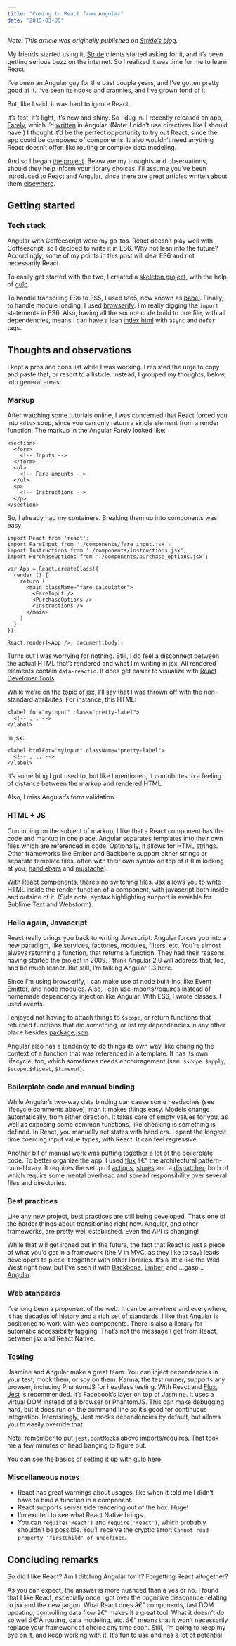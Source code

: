 ```yaml
---
title: "Coming to React from Angular"
date: "2015-03-05"
---
```


_Note: This article was originally published on [Stride’s blog](http://www.stridenyc.com/blog/2015/3/4/coming-to-react-from-angular)._

My friends started using it, [Stride](http://www.stridenyc.com) clients started asking for it, and it’s been getting serious buzz on the internet. So I realized it was time for me to learn React.

I’ve been an Angular guy for the past couple years, and I’ve gotten pretty good at it. I’ve seen its nooks and crannies, and I’ve grown fond of it.

But, like I said, it was hard to ignore React.

It’s fast, it’s light, it’s new and shiny. So I dug in. I recently released an app, [Farely](http://farely.io), which I’d [written](https://github.com/imcnally/farely) in Angular. (Note: I didn’t use directives like I should have.) I thought it’d be the perfect opportunity to try out React, since the app could be composed of components. It also wouldn’t need anything React doesn’t offer, like routing or complex data modeling.

And so I began [the project](https://github.com/imcnally/farely-react). Below are my thoughts and observations, should they help inform your library choices. I’ll assume you’ve been introduced to React and Angular, since there are great articles written about them [elsewhere](https://egghead.io).

## Getting started

### Tech stack

Angular with Coffeescript were my go-tos. React doesn’t play well with Coffeescript, so I decided to write it in ES6. Why not lean into the future? Accordingly, some of my points in this post will deal ES6 and not necessarily React.

To easily get started with the two, I created a [skeleton project](https://github.com/imcnally/react-es6-gulp-playground), with the help of [gulp](http://gulpjs.com).

To handle transpiling ES6 to ES5, I used 6to5, now known as [babel](http://babeljs.io). Finally, to handle module loading, I used [browserify](http://browserify.org). I’m really digging the `import` statements in ES6. Also, having all the source code build to one file, with all dependencies, means I can have a lean [index.html](https://github.com/imcnally/farely-react/blob/master/src/layout.html) with `async` and `defer` tags.

## Thoughts and observations

I kept a pros and cons list while I was working. I resisted the urge to copy and paste that, or resort to a listicle. Instead, I grouped my thoughts, below, into general areas.

### Markup

After watching some tutorials online, I was concerned that React forced you into `<div>` soup, since you can only return a single element from a render function. The markup in the Angular Farely looked like:

```
<section>
  <form>
    <!-- Inputs -->
  </form>
  <ul>
    <!-- Fare amounts -->
  </ul>
  <p>
    <!-- Instructions -->
  </p>
</section>

```

So, I already had my containers. Breaking them up into components was easy:

```
import React from 'react';
import FareInput from './components/fare_input.jsx';
import Instructions from './components/instructions.jsx';
import PurchaseOptions from './components/purchase_options.jsx';

var App = React.createClass({
  render () {
    return (
      <main className="fare-calculator">
        <FareInput />
        <PurchaseOptions />
        <Instructions />
      </main>
    )
  }
});

React.render(<App />, document.body);

```

Turns out I was worrying for nothing. Still, I do feel a disconnect between the actual HTML that’s rendered and what I’m writing in jsx. All rendered elements contain `data-reactid`. It does get easier to visualize with [React Developer Tools](https://chrome.google.com/webstore/detail/react-developer-tools/fmkadmapgofadopljbjfkapdkoienihi?hl=en).

While we’re on the topic of jsx, I’ll say that I was thrown off with the non-standard attributes. For instance, this HTML:

```
<label for="myinput" class="pretty-label">
  <!-- ... -->
</label>

```

In jsx:

```
<label htmlFor="myinput" className="pretty-label">
  <!-- .... -->
</label>

```

It’s something I got used to, but like I mentioned, it contributes to a feeling of distance between the markup and rendered HTML.

Also, I miss Angular’s form validation.

### HTML + JS

Continuing on the subject of markup, I like that a React component has the code and markup in one place. Angular separates templates into their own files which are referenced in code. Optionally, it allows for HTML strings. Other frameworks like Ember and Backbone support either strings or separate template files, often with their own syntax on top of it (I’m looking at you, [handlebars](http://handlebarsjs.com) and [mustache](https://mustache.github.io)).

With React components, there’s no switching files. Jsx allows you to [write](https://github.com/imcnally/farely-react/blob/master/src/components/purchase_options/purchase_options.jsx) HTML inside the render function of a component, with javascript both inside and outside of it. (Side note: syntax highlighting support is avaiable for Sublime Text and Webstorm).

### Hello again, Javascript

React really brings you back to writing Javascript. Angular forces you into a new paradigm, like services, factories, modules, filters, etc. You’re almost always returning a function, that returns a function. They had their reasons, having started the project in 2009. I think Angular 2.0 will address that, too, and be much leaner. But still, I’m talking Angular 1.3 here.

Since I’m using browserify, I can make use of node built-ins, like Event Emitter, and node modules. Also, I can use imports/requires instead of homemade dependency injection like Angular. With ES6, I wrote classes. I used events.

I enjoyed not having to attach things to `$scope`, or return functions that returned functions that did something, or list my dependencies in any other place besides [package.json](https://github.com/imcnally/farely-react/blob/master/package.json).

Angular also has a tendency to do things its own way, like changing the context of a function that was referenced in a template. It has its own lifecycle, too, which sometimes needs encouragement (see: `$scope.$apply`, `$scope.$digest`, `$timeout`).

### Boilerplate code and manual binding

While Angular’s two-way data binding can cause some headaches (see lifecycle comments above), man it makes things easy. Models change automatically, from either direction. It takes care of empty values for you, as well as exposing some common functions, like checking is something is defined. In React, you manually set states with handlers. I spent the longest time coercing input value types, with React. It can feel regressive.

Another bit of manual work was putting together a lot of the boilerplate code. To better organize the app, I used [flux](https://facebook.github.io/flux/) â€“ the architectural pattern-cum-library. It requires the setup of [actions](https://github.com/imcnally/farely-react/blob/master/src/actions/fare_actions.js), [stores](https://github.com/imcnally/farely-react/blob/master/src/stores/fares.js) and a [dispatcher](https://github.com/imcnally/farely-react/blob/master/src/dispatchers/app.js), both of which require some mental overhead and spread responsibility over several files and directories.

### Best practices

Like any new project, best practices are still being developed. That’s one of the harder things about transitioning right now. Angular, and other frameworks, are pretty well established. Even the API is changing!

While that will get ironed out in the future, the fact that React is just a piece of what you’d get in a framework (the V in MVC, as they like to say) leads developers to piece it together with other libraries. It’s a little like the Wild West right now, but I’ve seen it with [Backbone](http://www.thomasboyt.com/2013/12/17/using-reactjs-as-a-backbone-view.html), [Ember](http://discuss.emberjs.com/t/can-reactjs-be-used-as-a-view-within-emberjs/3470/3), and …gasp… [Angular](http://mono.software/posts/Improving-AngularJS-long-list-rendering-performance-using-ReactJS/).

### Web standards

I’ve long been a proponent of the web. It can be anywhere and everywhere, it has decades of history and a rich set of standards. I like that Angular is positioned to work with web components. There is also a library for automatic accessibility tagging. That’s not the message I get from React, between jsx and React Native.

### Testing

Jasmine and Angular make a great team. You can inject dependencies in your test, mock them, or spy on them. Karma, the test runner, supports any browser, including PhantomJS for headless testing. With React and [Flux](http://facebook.github.io/flux/docs/testing-flux-applications.html), [Jest](https://facebook.github.io/jest/docs/tutorial-react.html) is recommended. It’s Facebook’s layer on top of Jasmine. It uses a virtual DOM instead of a browser or PhantomJS. This can make debugging hard, but it does run on the command line so it’s good for continuous integration. Interestingly, Jest mocks dependencies by default, but allows you to easily override that.

Note: remember to put `jest.dontMock`s above imports/requires. That took me a few minutes of head banging to figure out.

You can see the basics of setting it up with gulp [here](https://github.com/imcnally/farely-react/commit/3813d28f8c0767db3bb4d671529e1a4811911f35).

### Miscellaneous notes

- React has great warnings about usages, like when it told me I didn’t have to bind a function in a component.
- React supports server side rendering out of the box. Huge!
- I’m excited to see what React Native brings.
- You can `require('React')` and `require('react')`, which probably shouldn’t be possible. You’ll receive the cryptic error: `Cannot read property 'firstChild' of undefined`.

## Concluding remarks

So did I like React? Am I ditching Angular for it? Forgetting React altogether?

As you can expect, the answer is more nuanced than a yes or no. I found that I like React, especially once I got over the cognitive dissonance relating to jsx and the new jargon. What React does â€“ components, fast DOM updating, controlling data flow â€“ makes it a great tool. What it doesn’t do so well â€“Â routing, data modeling, etc. â€“ means that it won’t necessarily replace your framework of choice any time soon. Still, I’m going to keep my eye on it, and keep working with it. It’s fun to use and has a lot of potential.
